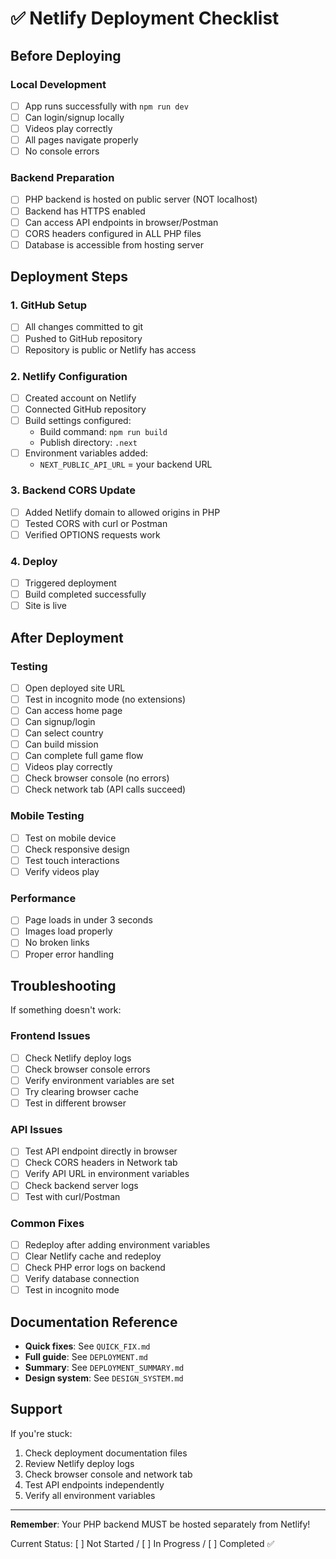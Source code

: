 # ✅ Netlify Deployment Checklist

## Before Deploying

### Local Development
- [ ] App runs successfully with `npm run dev`
- [ ] Can login/signup locally
- [ ] Videos play correctly
- [ ] All pages navigate properly
- [ ] No console errors

### Backend Preparation
- [ ] PHP backend is hosted on public server (NOT localhost)
- [ ] Backend has HTTPS enabled
- [ ] Can access API endpoints in browser/Postman
- [ ] CORS headers configured in ALL PHP files
- [ ] Database is accessible from hosting server

## Deployment Steps

### 1. GitHub Setup
- [ ] All changes committed to git
- [ ] Pushed to GitHub repository
- [ ] Repository is public or Netlify has access

### 2. Netlify Configuration
- [ ] Created account on Netlify
- [ ] Connected GitHub repository
- [ ] Build settings configured:
  - Build command: `npm run build`
  - Publish directory: `.next`
- [ ] Environment variables added:
  - `NEXT_PUBLIC_API_URL` = your backend URL

### 3. Backend CORS Update
- [ ] Added Netlify domain to allowed origins in PHP
- [ ] Tested CORS with curl or Postman
- [ ] Verified OPTIONS requests work

### 4. Deploy
- [ ] Triggered deployment
- [ ] Build completed successfully
- [ ] Site is live

## After Deployment

### Testing
- [ ] Open deployed site URL
- [ ] Test in incognito mode (no extensions)
- [ ] Can access home page
- [ ] Can signup/login
- [ ] Can select country
- [ ] Can build mission
- [ ] Can complete full game flow
- [ ] Videos play correctly
- [ ] Check browser console (no errors)
- [ ] Check network tab (API calls succeed)

### Mobile Testing
- [ ] Test on mobile device
- [ ] Check responsive design
- [ ] Test touch interactions
- [ ] Verify videos play

### Performance
- [ ] Page loads in under 3 seconds
- [ ] Images load properly
- [ ] No broken links
- [ ] Proper error handling

## Troubleshooting

If something doesn't work:

### Frontend Issues
- [ ] Check Netlify deploy logs
- [ ] Check browser console errors
- [ ] Verify environment variables are set
- [ ] Try clearing browser cache
- [ ] Test in different browser

### API Issues
- [ ] Test API endpoint directly in browser
- [ ] Check CORS headers in Network tab
- [ ] Verify API URL in environment variables
- [ ] Check backend server logs
- [ ] Test with curl/Postman

### Common Fixes
- [ ] Redeploy after adding environment variables
- [ ] Clear Netlify cache and redeploy
- [ ] Check PHP error logs on backend
- [ ] Verify database connection
- [ ] Test in incognito mode

## Documentation Reference

- **Quick fixes**: See `QUICK_FIX.md`
- **Full guide**: See `DEPLOYMENT.md`
- **Summary**: See `DEPLOYMENT_SUMMARY.md`
- **Design system**: See `DESIGN_SYSTEM.md`

## Support

If you're stuck:
1. Check deployment documentation files
2. Review Netlify deploy logs
3. Check browser console and network tab
4. Test API endpoints independently
5. Verify all environment variables

---

**Remember**: Your PHP backend MUST be hosted separately from Netlify!

Current Status: [ ] Not Started / [ ] In Progress / [ ] Completed ✅
